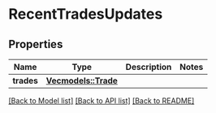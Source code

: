 # RecentTradesUpdates

## Properties

Name | Type | Description | Notes
------------ | ------------- | ------------- | -------------
**trades** | [**Vec<models::Trade>**](Trade.md) |  | 

[[Back to Model list]](../README.md#documentation-for-models) [[Back to API list]](../README.md#documentation-for-api-endpoints) [[Back to README]](../README.md)


